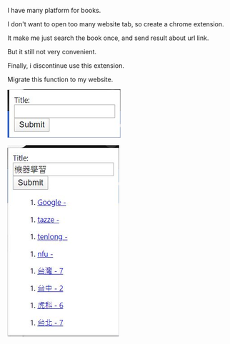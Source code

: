 I have many platform for books.

I don't want to open too many website tab, so create a chrome extension.

It make me just search the book once, and send result about url link.

But it still not very convenient.

Finally, i discontinue use this extension.

Migrate this function to my website.


![Input book name.](./img/1.JPG)


![Return url link.](./img/2.JPG)
